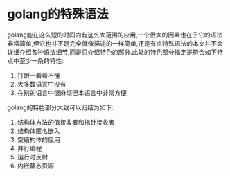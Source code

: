# golang的特殊语法

golang能在这么短的时间内有这么大范围的应用,一个很大的因素也在于它的语法非常简单,但它也并不是完全就像描述的一样简单,还是有点特殊语法的本文并不会详细介绍各种语法细节,而是只介绍特色的部分.此处的特色部分指定是符合如下特点中至少一条的特性:

1. 打眼一看看不懂
2. 大多数语言中没有
3. 在别的语言中很麻烦但本语言中非常方便

golang的特色部分大致可以归结为如下:

1. 结构体方法的值接收者和指针接收者
2. 结构体匿名嵌入
3. 空结构体的应用
4. 并行编程
5. 运行时反射
6. 内嵌静态资源
